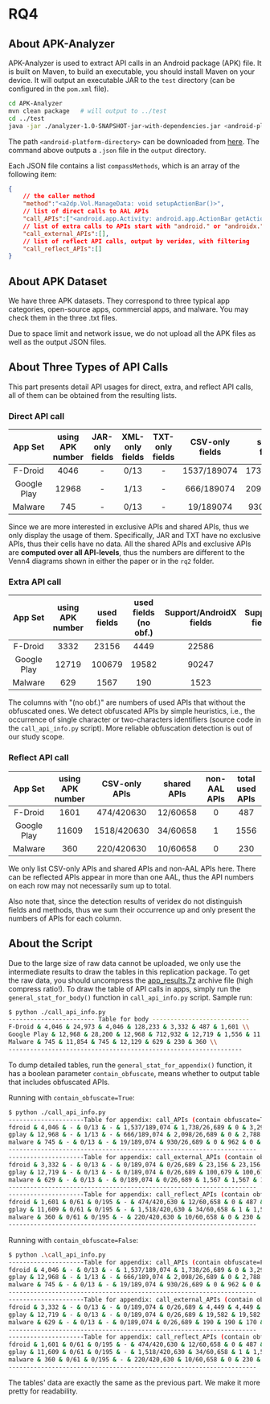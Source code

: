 # RQ4

## About APK-Analyzer

APK-Analyzer is used to extract API calls in an Android package (APK) file. It is built on Maven, to build an executable, you should install Maven on your device. It will output an executable JAR to the `test` directory (can be configured in the `pom.xml` file).

```bash
cd APK-Analyzer
mvn clean package   # will output to ../test
cd ../test
java -jar ./analyzer-1.0-SNAPSHOT-jar-with-dependencies.jar <android-platform-directory> ./a2dp.Vol_169.apk ./output ./veridex-linux
```

The path `<android-platform-directory>` can be downloaded from [here](https://github.com/CirQ/android-platforms). The command above outputs a `.json` file in the `output` directory.

Each JSON file contains a list `compassMethods`, which is an array of the following item:

```json
{
    // the caller method
    "method":"<a2dp.Vol.ManageData: void setupActionBar()>",
    // list of direct calls to AAL APIs
    "call_APIs":["<android.app.Activity: android.app.ActionBar getActionBar()>","<android.app.ActionBar: void setDisplayHomeAsUpEnabled(boolean)>"],
    // list of extra calls to APIs start with "android." or "androidx." or "com.android."
    "call_external_APIs":[],
    // list of reflect API calls, output by veridex, with filtering
    "call_reflect_APIs":[]
}
```

## About APK Dataset

We have three APK datasets. They correspond to three typical app categories, open-source apps, commercial apps, and malware. You may check them in the three .txt files.

Due to space limit and network issue, we do not upload all the APK files as well as the output JSON files.

## About Three Types of API Calls

This part presents detail API usages for direct, extra, and reflect API calls, all of them can be obtained from the resulting lists.

### Direct API call

|   App Set   | using APK number | JAR-only fields | XML-only fields | TXT-only fields | CSV-only fields | shared fields | total used fields | JAR-only methods | XML-only methods | TXT-only methods | CSV-only methods | shared methods | total used methods |
|:-----------:|:----------------:|:---------------:|:---------------:|:---------------:|:---------------:|:-------------:|:-----------------:|:----------------:|:----------------:|:----------------:|:----------------:|:--------------:|:------------------:|
|   F-Droid   |       4046       |        -        |       0/13      |        -        |   1537/189074   |   1738/26689  |        3291       |       6/959      |      27/241      |        0/4       |    3926/267089   |   15825/40613  |        21682       |
| Google Play |       12968      |        -        |       1/13      |        -        |    666/189074   |   2098/26689  |        2788       |      11/959      |      29/241      |        0/4       |    2228/267089   |   20125/40613  |        25412       |
|   Malware   |        745       |        -        |       0/13      |        -        |    19/189074    |   930/26689   |        962        |       2/959      |      18/241      |        0/4       |     56/267089    |   9703/40613   |        10892       |

Since we are more interested in exclusive APIs and shared APIs, thus we only display the usage of them. Specifically, JAR and TXT have no exclusive APIs, thus their cells have no data. All the shared APIs and exclusive APIs are **computed over all API-levels**, thus the numbers are different to the Venn4 diagrams shown in either the paper or in the `rq2` folder.

### Extra API call

|   App Set   | using APK number | used fields | used fields (no obf.) | Support/AndroidX fields | Support/AndroidX fields (no obf.) | used methods | used methods (no obf.) | Support/AndroidX methods | Support/AndroidX methods (no obf.) |
| :---------: | :--------------: | :---------: | :-------------------: | :---------------------: | :-------------------------------: | :----------: | :--------------------: | :----------------------: | :--------------------------------: |
|   F-Droid   |       3332       |    23156    |         4449          |          22586          |               4209                |    105077    |         10006          |          102881          |                9215                |
| Google Play |      12719       |   100679    |         19582         |          90247          |               15738               |    612253    |         44608          |          569123          |               37021                |
|   Malware   |       629        |    1567     |          190          |          1523           |                170                |    10562     |          1092          |           9367           |                891                 |

The columns with "(no obf.)" are numbers of used APIs that without the obfuscated ones. We detect obfuscated APIs by simple heuristics, i.e., the occurrence of single character or two-characters identifiers (source code in the `call_api_info.py` script). More reliable obfuscation detection is out of our study scope.

### Reflect API call

|   App Set   | using APK number | CSV-only APIs | shared APIs | non-AAL APIs | total used APIs |
|:-----------:|:----------------:|:-------------:|:-----------:|:------------:|:---------------:|
|   F-Droid   |       1601       |   474/420630  |   12/60658  |       0      |       487       |
| Google Play |       11609      |  1518/420630  |   34/60658  |       1      |       1556      |
|   Malware   |        360       |   220/420630  |   10/60658  |       0      |       230       |

We only list CSV-only APIs and shared APIs and non-AAL APIs here. There can be reflected APIs appear in more than one AAL, thus the API numbers on each row may not necessarily sum up to total.

Also note that, since the detection results of veridex do not distinguish fields and methods, thus we sum their occurrence up and only present the numbers of APIs for each column.



## About the Script

Due to the large size of raw data cannot be uploaded, we only use the intermediate results to draw the tables in this replication package. To get the raw data, you should uncompress the [app_results.7z](app_results.7z) archive file (high compress ratio!). To draw the table of API calls in apps, simply run the `general_stat_for_body()` function in `call_api_info.py` script. Sample run:

```bash
$ python ./call_api_info.py 
------------------------ Table for body ---------------------------
F-Droid & 4,046 & 24,973 & 4,046 & 128,233 & 3,332 & 487 & 1,601 \\
Google Play & 12,968 & 28,200 & 12,968 & 712,932 & 12,719 & 1,556 & 11,609 \\
Malware & 745 & 11,854 & 745 & 12,129 & 629 & 230 & 360 \\
-----------------------------------------------------------------
```

To dump detailed tables, run the `general_stat_for_appendix()` function, it has a boolean parameter `contain_obfuscate`, means whether to output table that includes obfuscated APIs.

Running with `contain_obfuscate=True`:

```bash
$ python ./call_api_info.py
---------------------Table for appendix: call_APIs (contain obfuscate=True)------------------------
fdroid & 4,046 & - & 0/13 & - & 1,537/189,074 & 1,738/26,689 & 0 & 3,291 & 0 & 6/959 & 27/241 & 0/4 & 3,926/267,089 & 15,825/40,613 & 0 & 21,682 & 0\\
gplay & 12,968 & - & 1/13 & - & 666/189,074 & 2,098/26,689 & 0 & 2,788 & 0 & 11/959 & 29/241 & 0/4 & 2,228/267,089 & 20,125/40,613 & 0 & 25,412 & 0\\
malware & 745 & - & 0/13 & - & 19/189,074 & 930/26,689 & 0 & 962 & 0 & 2/959 & 18/241 & 0/4 & 56/267,089 & 9,703/40,613 & 0 & 10,892 & 0\\
---------------------------------------------------------------------
---------------------Table for appendix: call_external_APIs (contain obfuscate=True)------------------------
fdroid & 3,332 & - & 0/13 & - & 0/189,074 & 0/26,689 & 23,156 & 23,156 & 22,586 & 0/959 & 0/241 & 0/4 & 0/267,089 & 0/40,613 & 105,077 & 105,077 & 102,881\\
gplay & 12,719 & - & 0/13 & - & 0/189,074 & 0/26,689 & 100,679 & 100,679 & 90,247 & 0/959 & 0/241 & 0/4 & 0/267,089 & 0/40,613 & 612,253 & 612,253 & 569,123\\
malware & 629 & - & 0/13 & - & 0/189,074 & 0/26,689 & 1,567 & 1,567 & 1,523 & 0/959 & 0/241 & 0/4 & 0/267,089 & 0/40,613 & 10,562 & 10,562 & 9,367\\
---------------------------------------------------------------------
---------------------Table for appendix: call_reflect_APIs (contain obfuscate=True)------------------------
fdroid & 1,601 & 0/61 & 0/195 & - & 474/420,630 & 12/60,658 & 0 & 487 & 0\\
gplay & 11,609 & 0/61 & 0/195 & - & 1,518/420,630 & 34/60,658 & 1 & 1,556 & 0\\
malware & 360 & 0/61 & 0/195 & - & 220/420,630 & 10/60,658 & 0 & 230 & 0\\
---------------------------------------------------------------------
```

Running with `contain_obfuscate=False`:

```bash
$ python .\call_api_info.py
---------------------Table for appendix: call_APIs (contain obfuscate=False)------------------------
fdroid & 4,046 & - & 0/13 & - & 1,537/189,074 & 1,738/26,689 & 0 & 3,291 & 0 & 6/959 & 27/241 & 0/4 & 3,926/267,089 & 15,825/40,613 & 0 & 21,682 & 0\\
gplay & 12,968 & - & 1/13 & - & 666/189,074 & 2,098/26,689 & 0 & 2,788 & 0 & 11/959 & 29/241 & 0/4 & 2,228/267,089 & 20,125/40,613 & 0 & 25,412 & 0\\
malware & 745 & - & 0/13 & - & 19/189,074 & 930/26,689 & 0 & 962 & 0 & 2/959 & 18/241 & 0/4 & 56/267,089 & 9,703/40,613 & 0 & 10,892 & 0\\
---------------------------------------------------------------------
---------------------Table for appendix: call_external_APIs (contain obfuscate=False)------------------------
fdroid & 3,332 & - & 0/13 & - & 0/189,074 & 0/26,689 & 4,449 & 4,449 & 4,209 & 0/959 & 0/241 & 0/4 & 0/267,089 & 0/40,613 & 10,006 & 10,006 & 9,215\\
gplay & 12,719 & - & 0/13 & - & 0/189,074 & 0/26,689 & 19,582 & 19,582 & 15,738 & 0/959 & 0/241 & 0/4 & 0/267,089 & 0/40,613 & 44,608 & 44,608 & 37,021\\
malware & 629 & - & 0/13 & - & 0/189,074 & 0/26,689 & 190 & 190 & 170 & 0/959 & 0/241 & 0/4 & 0/267,089 & 0/40,613 & 1,092 & 1,092 & 891\\
---------------------------------------------------------------------
---------------------Table for appendix: call_reflect_APIs (contain obfuscate=False)------------------------
fdroid & 1,601 & 0/61 & 0/195 & - & 474/420,630 & 12/60,658 & 0 & 487 & 0\\
gplay & 11,609 & 0/61 & 0/195 & - & 1,518/420,630 & 34/60,658 & 1 & 1,556 & 0\\
malware & 360 & 0/61 & 0/195 & - & 220/420,630 & 10/60,658 & 0 & 230 & 0\\
---------------------------------------------------------------------
```

The tables' data are exactly the same as the previous part. We make it more pretty for readability.
